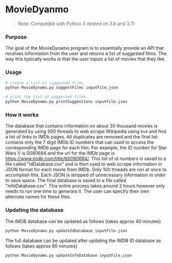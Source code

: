 # MovieDyanmo

> Note: Compatible with Python 3 (tested on 3.6 and 3.7)

### Purpose

The goal of the MovieDynamo program is to essentially provide an API that receives information from the user and returns a list of suggested films. The way this typically works is that the user inputs a list of movies that they like. 

### Usage

```python
# create a list of suggested films
python MovieDynamo.py suggestFilms inputFile.json

# print the list of suggested films
python MovieDynamo.py printSuggestions inputFile.json
```

### How it works

The database that contains information on about 30 thousand movies is generated by using 500 threads to web scrape Wikipedia using `bs4` and find a list of links to IMDb pages. All duplicates are removed and the final list contains only the 7 digit IMDb ID numbers that can used to access the corresponding IMDb page for each film. For example, the ID number for Star Wars V is 0080684 and the url for the IMDb page is https://www.imdb.com/title/tt0080684/. This list of id numbers is saved to a file called "idDatabase.csv" and is then used to web scrape information in JSON format for each movie from IMDb. Only 100 threads are run at once to accomplish this. Each JSON is stripped of unnecessary information in order to save space. The final database is saved to a file called "infoDatabase.csv". This entire process takes around 2 hours however only needs to run one time to generate it. The user can specify their own alternate names for these files.

### Updating the database

The IMDB database can be updated as follows (takes approx 40 minutes)

```python
python MovieDynamo.py updateIdDatabase inputFile.json
```

The full database can be updated after updating the IMDB ID database as follows (takes approx 80 minutes)

```python
python MovieDynamo.py updateInfoDatabase inputFile.json
```
